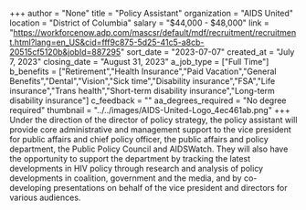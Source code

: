 +++
author = "None"
title = "Policy Assistant"
organization = "AIDS United"
location = "District of Columbia"
salary = "$44,000 - $48,000"
link = "https://workforcenow.adp.com/mascsr/default/mdf/recruitment/recruitment.html?lang=en_US&cid=fff9c875-5d25-41c5-a8cb-20515cf5120b&jobId=887295"
sort_date = "2023-07-07"
created_at = "July 7, 2023"
closing_date = "August 31, 2023"
a_job_type = ["Full Time"]
b_benefits = ["Retirement","Health Insurance","Paid Vacation","General Benefits","Dental","Vision","Sick time","Disability insurance","FSA","Life insurance","Trans health","Short-term disability insurance","Long-term disability insurance"]
c_feedback = ""
aa_degrees_required = "No degree required"
thumbnail = "../../images/AIDS-United-Logo_4ec461ab.png"
+++
Under the direction of the director of policy strategy, the policy assistant will provide core administrative and management support to the vice president for public affairs and chief policy officer, the public affairs and policy department, the Public Policy Council and AIDSWatch.  They will also have the opportunity to support the department by tracking the latest developments in HIV policy through research and analysis of policy developments in coalition, government and the media, and by co-developing presentations on behalf of the vice president and directors for various audiences. 